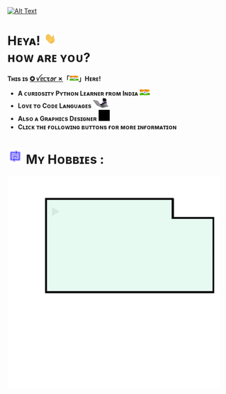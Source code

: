 [![Alt Text](https://github.com/vectorx-dev/vectorx-dev/blob/main/resources/VectorX-Dev.gif)](https://t.me/its_vector)

# **Hᴇʏᴀ!** [<img height="30" src="https://github.com/vectorx-dev/vectorx-dev/blob/main/resources/Waving-Hand.gif">](https://t.me/its_vector)<br>**ʜᴏᴡ ᴀʀᴇ ʏᴏᴜ?**
**Tʜɪs ɪs [**✪ ꪜᥱᥴꚍꪮ𝘳 ✗**](https://t.me/Vector_Op)「[<img height="13" src="https://github.com/vectorx-dev/vectorx-dev/blob/main/resources/Indian-Flag.gif">](https://t.me/its_vector)」Hᴇʀᴇ!**


- **A ᴄᴜʀɪᴏsɪᴛʏ Pʏᴛʜᴏɴ Lᴇᴀʀɴᴇʀ ғʀᴏᴍ Iɴᴅɪᴀ [<img height="15" src="https://github.com/vectorx-dev/vectorx-dev/blob/main/resources/Indian-Flag.gif">](https://t.me/its_vector)**<br>
- **Lᴏᴠᴇ ᴛᴏ Cᴏᴅᴇ Lᴀɴɢᴜᴀɢᴇs** [<img width="35" src="https://github.com/vectorx-dev/vectorx-dev/blob/main/resources/Coder.gif">](https://t.me/its_vector)
- **Aʟsᴏ ᴀ Gʀᴀᴘʜɪᴄs Dᴇsɪɢɴᴇʀ** [<img height="25" src="https://github.com/vectorx-dev/vectorx-dev/blob/main/resources/Adobe-Apps.gif">](https://t.me/VectorXGraphics)
- **Cʟɪᴄᴋ ᴛʜᴇ ғᴏʟʟᴏᴡɪɴɢ ʙᴜᴛᴛᴏɴs ғᴏʀ ᴍᴏʀᴇ ɪɴғᴏʀᴍᴀᴛɪᴏɴ**

# [<img height="35" src="https://github.com/vectorx-dev/vectorx-dev/blob/main/resources/Loading.gif">](https://t.me/its_vector) Mʏ Hᴏʙʙɪᴇs : 
[<img src="https://github.com/vectorx-dev/vectorx-dev/blob/main/resources/Coding.gif">](https://t.me/its_vector)
